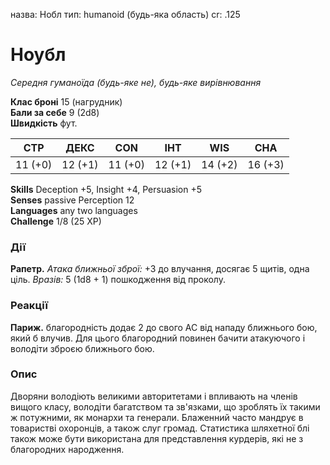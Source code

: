 назва: Нобл тип: humanoid (будь-яка область) cr: .125

# Ноубл
_Середня гуманоїда (будь-яке не), будь-яке вирівнювання_

**Клас броні** 15 (нагрудник)    
**Бали за себе** 9 (2d8)    
**Швидкість** фут.

| СТР     | ДЕКС    | CON     | ІНТ     | WIS     | CHA     |
| ------- | ------- | ------- | ------- | ------- | ------- |
| 11 (+0) | 12 (+1) | 11 (+0) | 12 (+1) | 14 (+2) | 16 (+3) |

**Skills** Deception +5, Insight +4, Persuasion +5    
**Senses** passive Perception 12    
**Languages** any two languages    
**Challenge** 1/8 (25 XP)

### Дії
**Рапетр.** _Атака ближньої зброї:_ +3 до влучання, досягає 5 щитів, одна ціль. _Вразів:_ 5 (1d8 + 1) пошкодження від проколу.

### Реакції
**Париж.** благородність додає 2 до свого AC від нападу ближнього бою, який б влучив. Для цього благородний повинен бачити атакуючого і володіти зброєю ближнього бою.

### Опис
Дворяни володіють великими авторитетами і впливають на членів вищого класу, володіти багатством та зв'язками, що зроблять їх такими ж потужними, як монархи та генерали. Блаженний часто мандрує в товаристві охоронців, а також слуг громад. Статистика шляхетної блі також може бути використана для представлення курдерів, які не з благородних народження. 